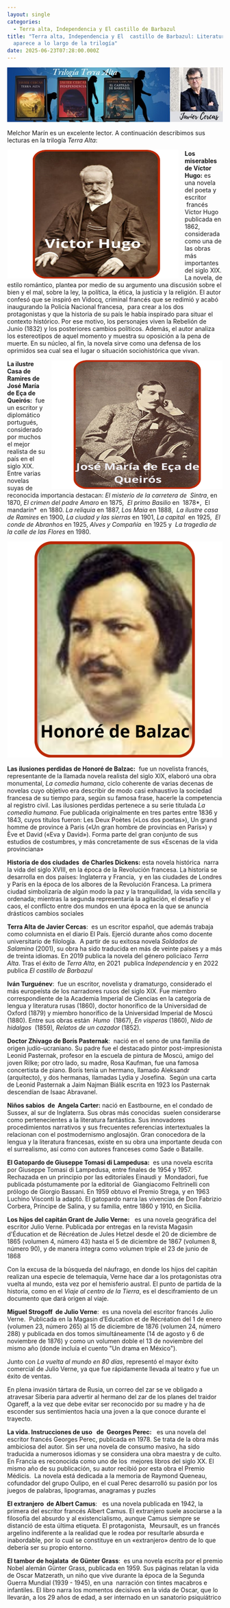 ```yaml
---
layout: single
categories:
  - Terra alta, Independencia y El castillo de Barbazul
title: "Terra alta, Independencia y El  castillo de Barbazul: Literatura que
  aparece a lo largo de la trilogía"
date: 2025-06-23T07:28:00.000Z
---
```

![alt text](/assets/img/banner.jpg)

Melchor Marín es un excelente lector. A continuación describimos sus lecturas en la trilogía *Terra Alta*:

<img src="/assets/img/victor-hugo.png" alt="victor-hugo" width="400" height="300" style="float: left; margin-right: 15px;">

**Los miserables de Víctor Hugo:** es una novela del poeta y escritor  francés Victor Hugo publicada en 1862, considerada como una de las obras más importantes del siglo XIX. La novela, de estilo romántico, plantea por medio de su argumento una discusión sobre el bien y el mal, sobre la ley, la política, la ética, la justicia y la religión.  El  autor confesó que se inspiró en Vidocq, criminal francés que se redimió y acabó inaugurando la Policía Nacional francesa,  para crear a los dos protagonistas y que la historia de su país le había inspirado para situar el contexto histórico. Por ese motivo, los personajes viven la Rebelión de Junio (1832) y los posteriores cambios políticos. Además, el autor analiza los estereotipos de aquel momento y muestra su oposición a la pena de muerte. En su núcleo, al fin, la novela sirve como una defensa de los oprimidos sea cual sea el lugar o situación sociohistórica que vivan.

<img src="/assets/img/jose-maria-de-eca.png" alt="jose-maria-de-eca" width="400" height="300" style="float: right; margin-left: 15px;">

**La ilustre Casa de Ramires de José María de Eça de Queirós:**  fue un escritor y diplomático portugués, considerado por muchos el mejor realista de su país en el siglo XIX. Entre varias novelas suyas de reconocida importancia destacan: *El misterio de la carretera de  Sintra*, en 1870, *El crimen del padre Amaro* en 1875,  *El primo
Basilio* en  1878*,  El mandarín*  en 1880.  *La* *reliquia* en 1887, *Los Maia* en 1888,  *La ilustre casa de Ramires* en 1900, *La ciudad y las sierras* en 1901, *La capital*  en 1925,  *El conde de Abranhos* en 1925, *Alves y Compañía*  en 1925 y  *La tragedia de la calle de las Flores* en 1980.

![](/assets/img/honore-de-balzac.png)

**Las ilusiones perdidas de Honoré de Balzac:**  fue un novelista francés, representante de la llamada novela realista del siglo XIX, elaboró una obra monumental, *La comedia humana*, ciclo coherente de varias decenas de novelas cuyo objetivo era describir de modo casi exhaustivo la  sociedad francesa de su tiempo para, según su famosa frase, hacerle la competencia al registro civil. Las ilusiones perdidas pertenece a su serie titulada *La comedia humana*. Fue publicada originalmente en tres partes entre 1836 y
1843, cuyos títulos fueron: Les Deux Poètes («Los dos poetas»), Un grand homme
de province à Paris («Un gran hombre de provincias en París») y Ève et David
(«Eva y David»). Forma parte del gran conjunto de sus estudios de costumbres, y
más concretamente de sus «Escenas de la vida provinciana»

**Historia de dos ciudades  de Charles Dickens:** esta novela histórica  narra la vida del siglo XVIII, en la época de la Revolución francesa. La historia se desarrolla en dos países: Inglaterra y  Francia,  y en las ciudades de Londres y París en la
época de los albores de la Revolución Francesa. La primera ciudad simbolizaría
de algún modo la paz y la tranquilidad, la vida sencilla y ordenada; mientras
la segunda representaría la agitación, el desafío y el caos, el conflicto entre
dos mundos en una época en la que se anuncia drásticos cambios sociales

**Terra Alta de Javier Cercas**:  es un escritor español, que además trabaja
como columnista en el diario El País. Ejerció durante años como docente
universitario de filología.  A partir de su exitosa novela *Soldados de Salamina*
(2001), su obra ha sido traducida en más de veinte países​ y a más de treinta
idiomas. En 2019 publica la novela del género policíaco *Terra Alta*. Tras el
éxito de *Terra Alta*, en 2021  publica *Independencia* y en 2022  publica *El castillo de Barbazul*

**Iván Turguénev**:  fue un escritor, novelista y dramaturgo,
considerado el más europeísta de los narradores rusos del siglo XIX. Fue
miembro correspondiente de la Academia Imperial de Ciencias en la categoría de\
lengua y literatura rusas (1860), doctor honorífico de la Universidad de Oxford
(1879) y miembro honorífico de la Universidad Imperial de Moscú (1880). Entre
sus obras están  *Humo*  (1867), *En vísperas* (1860), *Nido de hidalgos*  (1859)*,
Relatos de un cazador* (1852)*.*

**Doctor Zhivago de Borís Pasternak**:  nació en el seno de una familia
de origen judío-ucraniano.​ Su padre fue el destacado pintor post-impresionista
Leonid Pasternak, profesor en la escuela de pintura de  Moscú, amigo del joven
Rilke; por otro lado, su madre, Rosa Kaufman, fue una famosa concertista de
piano. Borís tenía un hermano, llamado Aleksandr (arquitecto), y dos hermanas,
llamadas Lydia y Josefina.  Según una carta de Leonid Pasternak a Jaim Najman Biálik escrita en 1923 los Pasternak descendían de Isaac Abravanel.

**Niños sabios  de  Angela Carter:** nació en Eastbourne, en el
condado de Sussex, al sur de Inglaterra. Sus obras más conocidas  suelen considerarse como pertenecientes a la literatura fantástica. Sus innovadores procedimientos
narrativos y sus frecuentes referencias intertextuales la relacionan con el
postmodernismo anglosajón. Gran conocedora de la lengua y la literatura
francesas, existe en su obra una importante deuda con el surrealismo, así como con
autores franceses como Sade o Bataille.

**El Gatopardo de Giuseppe Tomasi di Lampedusa:**  es una novela escrita por Giuseppe Tomasi di Lampedusa, entre finales de 1954 y 1957. Rechazada en un principio por las editoriales Einaudi y  Mondadori, fue publicada  póstumamente por la
editorial de  Giangiacomo Feltrinelli con prólogo de Giorgio
Bassani. En 1959 obtuvo el Premio Strega, y en 1963 Luchino Visconti la adaptó.
El gatopardo narra las vivencias de Don Fabrizio
Corbera, Príncipe de Salina, y su familia, entre 1860 y 1910, en Sicilia. 

**Los hijos del capitán Grant de Julio Verne:**   es una novela geográfica 
del escritor Julio Verne. Publicada por entregas en la revista Magasin
d'Éducation et de Récréation de Jules Hetzel desde el 20 de diciembre de 1865
(volumen 4, número 43) hasta el 5 de diciembre de 1867 (volumen 8, número 90),
y de manera íntegra como volumen triple el 23 de junio de 1868

Con la excusa de la búsqueda del náufrago, en donde los hijos del capitán realizan una
especie de telemaquia, Verne hace dar a los protagonistas otra vuelta al mundo,
esta vez por el hemisferio austral. El punto de partida de la historia, como en
el *Viaje al centro de la Tierra*, es el desciframiento de un documento que dará origen al viaje.

**Miguel Strogoff  de Julio Verne**:  es una novela del escritor francés Julio Verne.  Publicada en la Magasin d’Education et de Récréation del 1 de enero (volumen 23, número 265) al 15 de diciembre de 1876 (volumen 24, número 288) y publicada en dos tomos simultáneamente (14 de agosto y 6 de noviembre de 1876) y como un volumen doble el 13 de noviembre del mismo año (donde incluía el cuento "Un drama en México").

Junto con *La vuelta al mundo en 80 días*, representó el mayor éxito comercial de Julio Verne, ya que fue rápidamente llevada al teatro y fue un éxito de ventas.

En plena invasión tártara de Rusia, un correo del zar se ve obligado a atravesar Siberia para advertir al hermano del zar de los planes del traidor Ogareff, a la vez que debe evitar ser reconocido por su madre y ha de esconder sus sentimientos hacia una joven a la que conoce durante el trayecto.

**La vida. Instrucciones de uso   de  Georges Perec:**   es una novela del escritor
francés Georges Perec, publicada en 1978. Se trata de la obra más ambiciosa del
autor. Sin ser una novela de consumo masivo, ha sido traducida a numerosos 
idiomas y se considera una obra maestra​ y de culto. En Francia es reconocida
como uno de los  mejores libros del siglo XX. El mismo año de
su publicación, su autor recibió por esta obra el Premio Médicis.  La novela está dedicada a la memoria de Raymond Queneau,​ cofundador del grupo Oulipo, en el cual Perec desarrolló su pasión por los juegos de palabras, lipogramas, anagramas y puzles

**El extranjero  de Albert Camus**:   es una novela publicada en
1942, la primera del escritor francés Albert Camus. El extranjero suele 
asociarse a la filosofía del absurdo y al existencialismo, aunque Camus siempre
se distanció de esta última etiqueta. El protagonista,  Meursault, es
un francés argelino indiferente a la realidad que le rodea por resultarle
absurda e inabordable, por lo cual se constituye en un «extranjero» dentro de
lo que debería ser su propio entorno.   

**El tambor de hojalata  de Günter Grass**:  es una novela escrita por el premio Nobel alemán Günter Grass, publicada en 1959. Sus páginas relatan la vida de Oscar Matzerath, 
un niño que vive durante la época de la Segunda Guerra Mundial (1939 - 1945), en
una  narración con tintes macabros e infantiles. El libro narra los momentos decisivos en la vida de Oscar, que lo llevarán, a los 29 años de edad, a ser internado en un sanatorio psiquiátrico
